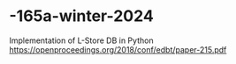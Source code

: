 # -165a-winter-2024
Implementation of L-Store DB in Python
https://openproceedings.org/2018/conf/edbt/paper-215.pdf

